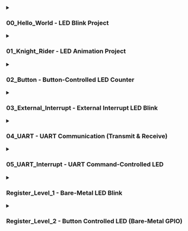 <details>
<summary> <h3> 00_Hello_World - LED Blink Project </h3></summary>
  
This project demonstrates how to toggle a green LED connected to a GPIO pin using STM32 HAL functions with the STM32CubeIDE development environment. The LED blinks with a 500 ms delay interval.

## 🛠️ Hardware

- **Development Board:** STM32 Nucleo-F446RE
- **Microcontroller:** STM32F446RE (ARM Cortex-M4)
- **LED Pin:** Custom GPIO (e.g., `green_led_Pin` on `GPIOA`)
- **Power Supply:** USB connection

## 💻 Development Environment

- **IDE:** STM32CubeIDE
- **Toolchain:** STM32 HAL (Hardware Abstraction Layer)
- **Language:** C

## ⚙️ Functionality

The LED is toggled on and off every 500 milliseconds in the main loop.

```c
HAL_GPIO_WritePin(green_led_GPIO_Port, green_led_Pin, GPIO_PIN_SET);
HAL_Delay(500);
HAL_GPIO_WritePin(green_led_GPIO_Port, green_led_Pin, GPIO_PIN_RESET);
HAL_Delay(500);

```
## 🔌 GPIO Configuration

![image](https://github.com/user-attachments/assets/2d9db08e-9321-4f3e-aee0-1a1410f5cf48)

The pin is configured as:
```c
GPIO_InitStruct.Pin = green_led_Pin;
GPIO_InitStruct.Mode = GPIO_MODE_OUTPUT_PP;
GPIO_InitStruct.Pull = GPIO_NOPULL;
GPIO_InitStruct.Speed = GPIO_SPEED_FREQ_MEDIUM;
HAL_GPIO_Init(green_led_GPIO_Port, &GPIO_InitStruct);
```

</details>

<details>
  <summary><h3> 01_Knight_Rider - LED Animation Project</h3></summary>

  This project demonstrates how to control multiple LEDs connected to GPIO pins on an STM32 Nucleo-F446RE board using STM32 HAL. The LEDs blink in a forward and backward sequence, creating a simple "running light" or "bouncing" LED animation.

## 🛠️ Hardware

- **Development Board:** STM32 Nucleo-F446RE  
- **LEDs:** 4 LEDs connected to GPIOA (Red, Green, Yellow, Blue)  
- **Power Supply:** USB connection

## 💻 Development Environment

- **IDE:** STM32CubeIDE  
- **Toolchain:** STM32 HAL  
- **Language:** C

## ⚙️ Functionality

This code toggles 4 LEDs in the following sequence:
- Forward: Yellow → Blue → Green → Red  
- Backward: Green → Blue  

Each LED lights up for 200 milliseconds before turning off and moving to the next in the sequence. This creates a simple back-and-forth animation pattern.

## 🔁 LED Sequence Logic

```c
for (i = 0; i < 4; i++) {
    HAL_GPIO_WritePin(LED_PORT, leds[i], 1);
    HAL_Delay(200);
    HAL_GPIO_WritePin(LED_PORT, leds[i], 0);
}

for (i = 2; i > 0; i--) {
    HAL_GPIO_WritePin(LED_PORT, leds[i], 1);
    HAL_Delay(200);
    HAL_GPIO_WritePin(LED_PORT, leds[i], 0);
}
```

## 🔌 GPIO Configuration

![image](https://github.com/user-attachments/assets/eb5e7de0-5b05-4353-84e9-e546778ca476)

| LED Color | Pin Macro        | Port  |
| --------- | ---------------- | ----- |
| Red       | `red_led_Pin`    | GPIOA |
| Green     | `green_led_Pin`  | GPIOA |
| Yellow    | `yellow_led_Pin` | GPIOA |
| Blue      | `blue_led_Pin`   | GPIOA |

These pins are initialized as push-pull output without pull-up or pull-down resistors.

```c
GPIO_InitStruct.Pin = red_led_Pin | green_led_Pin | yellow_led_Pin | blue_led_Pin;
GPIO_InitStruct.Mode = GPIO_MODE_OUTPUT_PP;
GPIO_InitStruct.Pull = GPIO_NOPULL;
GPIO_InitStruct.Speed = GPIO_SPEED_FREQ_MEDIUM;
HAL_GPIO_Init(GPIOA, &GPIO_InitStruct);
```

</details>

<details>
  <summary><h3> 02_Button - Button-Controlled LED Counter </h3></summary>

  This STM32CubeIDE project demonstrates how to use a push button to increment a counter and control multiple LEDs connected to GPIO pins on the STM32 Nucleo-F446RE board. The number of active LEDs increases with each button press, cycling through four stages.

## 🛠️ Hardware

- **Board:** STM32 Nucleo-F446RE  
- **Microcontroller:** STM32F446RE (ARM Cortex-M4)  
- **Input:** 1 Push Button (Pull-up enabled)  
- **Output:** 4 LEDs (connected to GPIOA pins PA6, PA7, PA9, PA8)  
- **Status LED:** `green_led_Pin` for button press indication

## 💻 Development Environment

- **IDE:** STM32CubeIDE  
- **Toolchain:** STM32 HAL (Hardware Abstraction Layer)  
- **Language:** C

## ⚙️ Functionality

- The program monitors a button connected to a GPIO pin (`button_Pin`) with pull-up enabled.
- When the button is pressed (logic low), a counter (`buttonCounter`) is incremented.
- The green LED is turned ON while the button is pressed.
- Based on the modulo of the counter (`buttonCounter % 4`), a set number of LEDs are turned ON:
  - 0 → 1 LED ON (PA6)
  - 1 → 2 LEDs ON (PA6, PA7)
  - 2 → 3 LEDs ON (PA6, PA7, PA9)
  - 3 → 4 LEDs ON (PA6, PA7, PA9, PA8)
- After 4 presses, the counter resets to the beginning of the cycle.

### 🔁 LED Sequence Logic (simplified)

```c
if (buttonCounter % 4 == 0) {
  LED1 = ON
} else if (buttonCounter % 4 == 1) {
  LED1, LED2 = ON
} else if (buttonCounter % 4 == 2) {
  LED1, LED2, LED3 = ON
} else if (buttonCounter % 4 == 3) {
  LED1, LED2, LED3, LED4 = ON
}
```

## 🔌 Pin Configuration

![image](https://github.com/user-attachments/assets/2b4b777b-ea3d-4060-8b54-da1cbcc4d326)

| Purpose      | GPIO Pin                    |
| ------------ | --------------------------- |
| Button Input | `button_Pin` (with pull-up) |
| Status LED   | `green_led_Pin` (GPIOA)     |
| Output LEDs  | `PA6`, `PA7`, `PA9`, `PA8`  |

These pins are configured as follows:

Input (button): `GPIO_MODE_INPUT`, `GPIO_PULLUP`

Output (LEDs): `GPIO_MODE_OUTPUT_PP`, `GPIO_NOPULL`, `MEDIUM` speed

</details>

<details>
  <summary> <h3> 03_External_Interrupt - External Interrupt LED Blink</h3></summary>

  This STM32CubeIDE project demonstrates the use of external interrupts (EXTI) on the STM32 Nucleo-F446RE board. A user button triggers an interrupt that causes a faster LED blinking sequence in addition to the default blinking pattern.

## 🛠️ Hardware

- **Board:** STM32 Nucleo-F446RE  
- **Microcontroller:** STM32F446RE (ARM Cortex-M4)  
- **Input:** Push Button connected to `PC13` (default user button)  
- **Output:** LED connected to custom GPIO pin (`led_Pin`)  

## 💻 Development Environment

- **IDE:** STM32CubeIDE  
- **Toolchain:** STM32 HAL  
- **Language:** C

## ⚙️ Functionality

- The LED toggles every 500 ms by default.
- When the user presses the button (attached to `PC13`), an **external interrupt (EXTI)** is triggered.
- The interrupt sets a flag `interruptFlag`.
- In the next loop cycle, the LED blinks **rapidly 5 times** (100 ms interval) as a response to the interrupt.

### 🔁 LED Blink Logic

```c
// Default blink every 500 ms
HAL_GPIO_TogglePin(led_GPIO_Port, led_Pin);
HAL_Delay(500);

// On interrupt
if (interruptFlag) {
    interruptFlag = 0;
    for (int i = 0; i < 5; i++) {
        HAL_GPIO_TogglePin(led_GPIO_Port, led_Pin);
        HAL_Delay(100);
    }
}
```

## ⏱️ External Interrupt Setup
Button Pin: `buton_Pin` mapped to `PC13`

Trigger: Rising edge (`GPIO_MODE_IT_RISING`)

Pull Configuration: Pull-up enabled (`GPIO_PULLUP`)

Interrupt Handler: `HAL_GPIO_EXTI_Callback()`

```c
void HAL_GPIO_EXTI_Callback(uint16_t GPIO_Pin) {
    if (GPIO_Pin == GPIO_PIN_13) {
        interruptFlag = 1;
    }
}
```

## 🔌 Pin Configuration

![image](https://github.com/user-attachments/assets/df0388df-9cbb-4182-8433-941425fa8412)

| Purpose      | Pin       | Mode                   |
| ------------ | --------- | ---------------------- |
| LED Output   | `led_Pin` | GPIO\_MODE\_OUTPUT\_PP |
| Button Input | `PC13`    | GPIO\_MODE\_IT\_RISING |


</details>

<details>
  <summary><h3> 04_UART - UART Communication (Transmit & Receive) </h3></summary>

  This STM32CubeIDE project demonstrates basic UART communication using the STM32 Nucleo-F446RE board. The system waits for a 5-byte message over UART and responds with a predefined message once received.

## 🔧 Hardware

- **Board:** STM32 Nucleo-F446RE  
- **Communication Interface:** UART2 (TX/RX)  
- **Optional Output:** LED (status or activity indicator)

## 🛠️ Development Environment

- **IDE:** STM32CubeIDE  
- **Toolchain:** STM32 HAL  
- **Language:** C

## ⚙️ Functionality

- Initializes UART2 at 115200 baud rate.
- Waits for a 5-byte message via UART (blocking mode).
- Once the message is received, it transmits `"Hello!\r\n"` back over UART.

### 💬 UART Operation

```c
uint8_t messageTX[] = "Hello! \r\n";
uint8_t messageRX[5];

if (HAL_UART_Receive(&huart2, messageRX, sizeof(messageRX), HAL_MAX_DELAY) == HAL_OK) {
    HAL_UART_Transmit(&huart2, messageTX, sizeof(messageTX), HAL_MAX_DELAY);
}
```

## 🧠 UART2 Configuration

| Parameter    | Value  |
| ------------ | ------ |
| Baud Rate    | 115200 |
| Word Length  | 8 bits |
| Stop Bits    | 1      |
| Parity       | None   |
| Flow Control | None   |
| Mode         | TX/RX  |

## 🔌 Pin Configuration

![image](https://github.com/user-attachments/assets/9fe9c09f-c909-4cab-8330-9950882bd100)

| UART Function | STM32 Pin | Nucleo Pin Header |
| ------------- | --------- | ----------------- |
| TX (USART2)   | PA2       | D1                |
| RX (USART2)   | PA3       | D0                |


## 🧪 How to Test
Open a terminal tool (like PuTTY, TeraTerm, or STM32CubeMonitor).

Connect to the Nucleo board's virtual COM port at `115200 8N1`.

Send any 5-byte string (e.g., `12345`).

You will receive `Hello!` as a response over UART.

</details>

<details>
  <summary><h3> 05_UART_Interrupt - UART Command-Controlled LED </h3></summary>

  This STM32 project demonstrates UART-based LED control on the STM32 Nucleo-F446RE board. It allows you to send textual commands (`on`, `off`, or `blink <time>`) to control an onboard LED through a serial terminal.

## 🔧 Hardware

- **Board:** STM32 Nucleo-F446RE   
- **Peripheral Used:** UART2 (TX/RX), GPIO (LED Control)  

## 🛠️ Development Environment

- **IDE:** STM32CubeIDE  
- **Library:** STM32 HAL (Hardware Abstraction Layer)  
- **Language:** C

## 🚀 Features

- **Non-blocking UART Reception (Interrupt-based)**
- **Command Parsing**
- **LED Control**
- **Dynamic LED Blink Duration**

## 📡 UART Commands

| Command         | Description                             |
|-----------------|-----------------------------------------|
| `on`            | Turns the LED **on**                    |
| `off`           | Turns the LED **off**                   |
| `blink <time>`  | Turns on the LED for `<time>` seconds   |

> Example: Sending `blink 3` via serial will turn the LED on for 3 seconds.

## ⚙️ Code Explanation

- UART receive is configured in **interrupt mode** using `HAL_UART_Receive_IT`.
- Incoming characters are accumulated into a buffer until a recognizable command is detected.
- Upon recognizing:
  - `"on"`: LED is turned **on**
  - `"off"`: LED is turned **off**
  - `"blink <time>"`: LED turns **on for `<time>` seconds**, then off

```c
// Example: Handling "blink 2"
if (strncmp(messageBuffer, "blink ", 6) == 0) {
    blinkTime = atoi(&messageBuffer[6]);  // parse "2"
    interruptFlag = 1;
}
```

The blinking is handled in the main loop using:

```c
if(interruptFlag){
    HAL_GPIO_WritePin(led_GPIO_Port, led_Pin, 1);
    HAL_Delay(blinkTime * 1000);
    HAL_GPIO_WritePin(led_GPIO_Port, led_Pin, 0);
    interruptFlag = 0;
}
```

## 🔌 Pin Configuration

![image](https://github.com/user-attachments/assets/5e9a9cf2-ff94-4482-aa9d-d278d47d52ce)

| Function | STM32 Pin | Nucleo Pin |
| -------- | --------- | ---------- |
| TX       | PA2       | D1         |
| RX       | PA3       | D0         |

## 🧪 How to Use
1. Flash the code to your STM32 Nucleo-F446RE.
2. Open a serial terminal (e.g., PuTTY, Tera Term).
3. Set Baud rate to 115200.
4. Send the following commands:
- on
- off
- blink 5

The LED will behave accordingly.

## 📌 Notes
Input buffer size is `10 bytes`.

All commands must fit within the buffer.

The program resets the buffer after each recognized command.

Uses `string.h` and `stdlib.h` for parsing and comparison.
</details>

<details>
  <summary><h3> Register_Level_1 - Bare-Metal LED Blink </h3></summary>

  This project demonstrates how to toggle an LED using STM32F4 microcontroller registers directly without relying on the HAL (Hardware Abstraction Layer) or CMSIS drivers. The LED connected to **PA5** (typically the onboard LED on STM32F4 Discovery/Nucleo boards) is toggled with a simple software delay.

## 🛠️ Hardware Requirements

- **Board:** STM32 Nucleo-F446RE
- **LED Connection:** Onboard LED at **GPIOA Pin 5**

## 💻 Software Requirements

- **IDE:** STM32CubeIDE
- **No HAL or CMSIS functions used**
- Pure register-level programming

## 🚀 What This Code Does

1. Enables the clock for **GPIOA**.
2. Configures **PA5** as:
   - Output mode
   - Push-pull type
   - High-speed
   - No pull-up/pull-down
3. Enters an infinite loop:
   - Sets **PA5 high** (turn LED on)
   - Waits using a crude software delay loop
   - Sets **PA5 low** (turn LED off)
   - Waits again

## 🔧 Register Configuration Breakdown

```c
RCC->AHB1ENR |= (1<<0);           // Enable clock to GPIOA
GPIOA->MODER &= ~(3<<(5*2));      // Clear mode bits for PA5
GPIOA->MODER |= (1<<(5*2));       // Set PA5 as output (01)
GPIOA->OTYPER &= ~(1<<5);         // Push-pull output
GPIOA->OSPEEDR |= (3<<(5*2));     // High speed
GPIOA->PUPDR &= ~(3<<(5*2));      // No pull-up/pull-down
```

## 💡 LED Blinking Loop

```c
GPIOA->ODR |= (1<<5);             // LED ON
for (int i = 0; i < 1000000; ++i); // Delay
GPIOA->ODR &= ~(1<<5);            // LED OFF
for (int i = 0; i < 1000000; ++i); // Delay
```
## ⚠️ Notes
- This code uses bare-metal programming: no HAL, no interrupts, no external libraries.
- The LED blinking is based on an inaccurate software delay — use hardware timers for better control.
- PA5 is typically connected to the onboard LED on most STM32F4 boards, but verify your board’s pinout.

## ✅ Benefits of Register-Level Programming
- Smaller binary size
- Maximum control over hardware
- Useful for bootloaders or performance-critical code

## ❌ Limitations
- No abstraction: less portable
- More error-prone
- No safety checks
</details>

<details>
  <summary><h3> Register_Level_2 - Button Controlled LED (Bare-Metal GPIO)</h3></summary>

  This project demonstrates how to control an LED connected to **GPIOA Pin 5** using a **button connected to GPIOC Pin 13**, implemented at the register level (bare-metal) without using the HAL or CMSIS abstraction layers.

## 🛠️ Hardware Requirements

- **Development Board:** STM32 Nucleo-F446RE
- **Button:** Connected to **PC13** (typically the blue push button on Nucleo boards)
- **LED:** Connected to **PA5** (typically the onboard LED)

## 💻 Software Requirements

- **IDE:** STM32CubeIDE
- **No HAL/CMSIS functions used**
- **Pure register-level code**

## 🚀 Project Functionality

1. Configures **PC13** as a digital input with **pull-up resistor**.
2. Configures **PA5** as a digital output.
3. Continuously reads the state of the button:
   - If the button is **pressed** (PC13 pulled LOW), the LED on **PA5** is **turned on**.
   - If the button is **not pressed** (PC13 HIGH), the LED is **turned off**.

## 🔧 Register Configuration Summary

### Button (PC13) Configuration

```c
RCC->AHB1ENR |= (1 << 2);               // Enable clock for GPIOC
GPIOC->MODER &= ~(3 << (13 * 2));       // Set PC13 as input
GPIOC->PUPDR &= ~(3 << (13 * 2));       // Clear pull-up/down bits
GPIOC->PUPDR |= (1 << (13 * 2));        // Enable pull-up
```

### LED (PA5) Configuration

```c
RCC->AHB1ENR |= (1 << 0);               // Enable clock for GPIOA
GPIOA->MODER &= ~(3 << (5 * 2));        // Clear PA5 mode bits
GPIOA->MODER |= (1 << (5 * 2));         // Set PA5 as output
GPIOA->OTYPER &= ~(1 << 5);             // Push-pull
GPIOA->OSPEEDR |= (3 << (5 * 2));       // High speed
GPIOA->PUPDR &= ~(3 << (5 * 2));        // No pull-up/pull-down
```

## 🔄 Main Loop Logic

```c
while (1) {
    if (!(GPIOC->IDR & (1 << 13))) {
        GPIOA->ODR |= (1 << 5);  // Turn LED on
    } else {
        GPIOA->ODR &= ~(1 << 5); // Turn LED off
    }
}
```

## ⚠️ Notes
- PC13 is connected to the user button on many Nucleo boards.
- No debouncing is implemented — for real-world use, software or hardware debouncing may be required.
- You can easily adapt this example to other pins or external buttons/LEDs.

</details>
